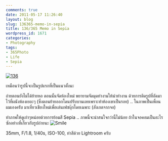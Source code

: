 ```yaml
---
comments: true
date: 2011-05-17 11:26:40
layout: blog
slug: 136365-memo-in-sepia
title: 136/365 Memo in Sepia
wordpress_id: 1671
categories:
- Photography
tags:
- 365Photo
- Life
- Sepia
---
```


[![136](http://files.armno.in.th/uploads/2011/05/136_thumb.jpg)](http://files.armno.in.th/uploads/2011/05/136.jpg)

เหมือนว่ารูปนี้จะเป็นรูปแรกที่เป็นแนวตั้งนะ

ถ่ายตอนยังไม่ได้ย้ายหอ ตอนนั้นจัดห้องใหม่ พยายามจัดมุดทำงานให้น่าทำงาน ด้วยการติดรูปที่อัดมาไว้ที่ผนังห้องเยอะๆ (ซึ่งตอนย้ายออกโดนปรับบานเลยเพราะทำห้องเขาเป็นรอย) .. ในภาพเป็นเพื่อนผมเองครับ มาเที่ยวเชียงใหม่เพื่อเล่นเฟซบุ๊กโดยเฉพาะ (สังเกตจากจอ)

ทำภาพให้ดูเก่าๆหน่อยด้วยการย้อมสี Sepia .. ภาพนี้จะน่าสนใจกว่านี้ไม่น้อย ถ้าในจอคอมเป็นอะไรซักอย่างที่เกี่ยวกับรูปถ่ายนะ ![Smile](http://files.armno.in.th/uploads/2011/05/wlEmoticon-smile2.png)

35mm, F/1.8, 1/40s, ISO-100, ทำสีด้วย Lightroom ครับ
